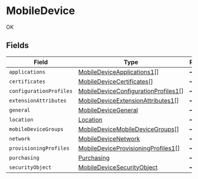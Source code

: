 # MobileDevice

OK


## Fields

| Field                                                                                             | Type                                                                                              | Required                                                                                          | Description                                                                                       |
| ------------------------------------------------------------------------------------------------- | ------------------------------------------------------------------------------------------------- | ------------------------------------------------------------------------------------------------- | ------------------------------------------------------------------------------------------------- |
| `applications`                                                                                    | [MobileDeviceApplications1](../../models/shared/mobiledeviceapplications1.md)[]                   | :heavy_minus_sign:                                                                                | N/A                                                                                               |
| `certificates`                                                                                    | [MobileDeviceCertificates](../../models/shared/mobiledevicecertificates.md)[]                     | :heavy_minus_sign:                                                                                | N/A                                                                                               |
| `configurationProfiles`                                                                           | [MobileDeviceConfigurationProfiles1](../../models/shared/mobiledeviceconfigurationprofiles1.md)[] | :heavy_minus_sign:                                                                                | N/A                                                                                               |
| `extensionAttributes`                                                                             | [MobileDeviceExtensionAttributes1](../../models/shared/mobiledeviceextensionattributes1.md)[]     | :heavy_minus_sign:                                                                                | N/A                                                                                               |
| `general`                                                                                         | [MobileDeviceGeneral](../../models/shared/mobiledevicegeneral.md)                                 | :heavy_minus_sign:                                                                                | N/A                                                                                               |
| `location`                                                                                        | [Location](../../models/shared/location.md)                                                       | :heavy_minus_sign:                                                                                | N/A                                                                                               |
| `mobileDeviceGroups`                                                                              | [MobileDeviceMobileDeviceGroups](../../models/shared/mobiledevicemobiledevicegroups.md)[]         | :heavy_minus_sign:                                                                                | N/A                                                                                               |
| `network`                                                                                         | [MobileDeviceNetwork](../../models/shared/mobiledevicenetwork.md)                                 | :heavy_minus_sign:                                                                                | N/A                                                                                               |
| `provisioningProfiles`                                                                            | [MobileDeviceProvisioningProfiles1](../../models/shared/mobiledeviceprovisioningprofiles1.md)[]   | :heavy_minus_sign:                                                                                | N/A                                                                                               |
| `purchasing`                                                                                      | [Purchasing](../../models/shared/purchasing.md)                                                   | :heavy_minus_sign:                                                                                | N/A                                                                                               |
| `securityObject`                                                                                  | [MobileDeviceSecurityObject](../../models/shared/mobiledevicesecurityobject.md)                   | :heavy_minus_sign:                                                                                | N/A                                                                                               |